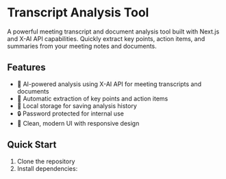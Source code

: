 # Transcript Analysis Tool

A powerful meeting transcript and document analysis tool built with Next.js and X-AI API capabilities. Quickly extract key points, action items, and summaries from your meeting notes and documents.

## Features

- 🤖 AI-powered analysis using X-AI API for meeting transcripts and documents
- 📝 Automatic extraction of key points and action items
- 💾 Local storage for saving analysis history
- 🔒 Password protected for internal use
- 🎨 Clean, modern UI with responsive design

## Quick Start

1. Clone the repository
2. Install dependencies:
